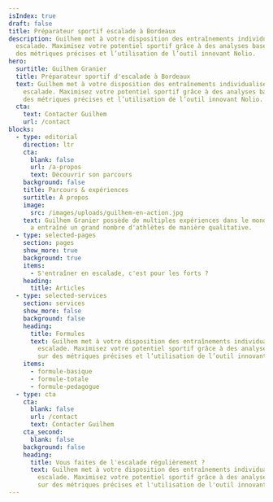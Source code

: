 ```yaml
---
isIndex: true
draft: false
title: Préparateur sportif escalade à Bordeaux
description: Guilhem met à votre disposition des entraînements individualisés en
  escalade. Maximisez votre potentiel sportif grâce à des analyses basées sur
  des métriques précises et l’utilisation de l’outil innovant Nolio.
hero:
  surtitle: Guilhem Granier
  title: Préparateur sportif d'escalade à Bordeaux
  text: Guilhem met à votre disposition des entraînements individualisés en
    escalade. Maximisez votre potentiel sportif grâce à des analyses basées sur
    des métriques précises et l’utilisation de l’outil innovant Nolio.
  cta:
    text: Contacter Guilhem
    url: /contact
blocks:
  - type: editorial
    direction: ltr
    cta:
      blank: false
      url: /a-propos
      text: Découvrir son parcours
    background: false
    title: Parcours & expériences
    surtitle: À propos
    image:
      src: /images/uploads/guilhem-en-action.jpg
    text: Guilhem Granier possède de multiples expériences dans le monde sportif. Il
      a entraîné un grand nombre d'athlètes de manière qualitative.
  - type: selected-pages
    section: pages
    show_more: true
    background: true
    items:
      - S'entraîner en escalade, c'est pour les forts ?
    heading:
      title: Articles
  - type: selected-services
    section: services
    show_more: false
    background: false
    heading:
      title: Formules
      text: Guilhem met à votre disposition des entraînements individualisés en
        escalade. Maximisez votre potentiel sportif grâce à des analyses basées
        sur des métriques précises et l’utilisation de l’outil innovant Nöliö.
    items:
      - formule-basique
      - formule-totale
      - formule-pedagogue
  - type: cta
    cta:
      blank: false
      url: /contact
      text: Contacter Guilhem
    cta_second:
      blank: false
    background: false
    heading:
      title: Vous faites de l'escalade régulièrement ?
      text: Guilhem met à votre disposition des entraînements individualisés en
        escalade. Maximisez votre potentiel sportif grâce à des analyses basées
        sur des métriques précises et l'utilisation de l'outil innovant Nolio.
---
```

